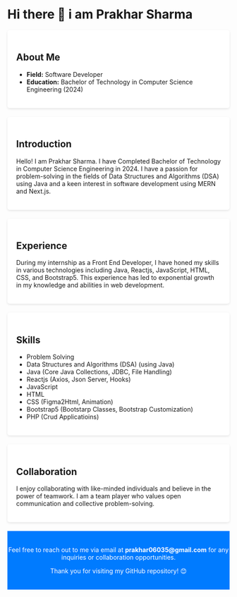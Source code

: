 <h1>Hi there 👋 i am Prakhar Sharma</h1>

  </header>
    <section style="padding: 20px; margin-bottom: 20px; background-color: #fff; border-radius: 5px; box-shadow: 0 2px 5px rgba(0, 0, 0, 0.1);">
        <h2>About Me</h2>
        <ul>
            <li><strong>Field:</strong> Software Developer </li>
            <li><strong>Education:</strong> Bachelor of Technology in Computer Science Engineering (2024)</li>
        </ul>
    </section>
    <section style="padding: 20px; margin-bottom: 20px; background-color: #fff; border-radius: 5px; box-shadow: 0 2px 5px rgba(0, 0, 0, 0.1);">
        <h2>Introduction</h2>
        <p>Hello! I am Prakhar Sharma. I have Completed  Bachelor of Technology in Computer Science Engineering in 2024. I have a passion for problem-solving in the fields of Data Structures and Algorithms (DSA) using Java and a keen interest in software development using MERN and Next.js.</p>
    </section>
    <section style="padding: 20px; margin-bottom: 20px; background-color: #fff; border-radius: 5px; box-shadow: 0 2px 5px rgba(0, 0, 0, 0.1);">
        <h2>Experience</h2>
        <p>During my internship as a Front End Developer, I have honed my skills in various technologies including Java, Reactjs, JavaScript, HTML, CSS, and Bootstrap5. This experience has led to exponential growth in my knowledge and abilities in web development.</p>
    </section>
    <section style="padding: 20px; margin-bottom: 20px; background-color: #fff; border-radius: 5px; box-shadow: 0 2px 5px rgba(0, 0, 0, 0.1);">
        <h2>Skills</h2>
        <ul>
            <li>Problem Solving</li>
            <li>Data Structures and Algorithms (DSA) (using Java)</li>
            <li>Java (Core Java Collections, JDBC, File Handling)</li>
            <li>Reactjs  (Axios, Json Server, Hooks)</li>
            <li>JavaScript </li>
            <li>HTML</li>
            <li>CSS (Figma2Html, Animation)</li>
            <li>Bootstrap5 (Bootstarp Classes, Bootstrap Customization) </li>
             <li>PHP (Crud Applicatioins) </li>
        </ul>
    </section>
    <section style="padding: 20px; margin-bottom: 20px; background-color: #fff; border-radius: 5px; box-shadow: 0 2px 5px rgba(0, 0, 0, 0.1);">
        <h2>Collaboration</h2>
        <p>I enjoy collaborating with like-minded individuals and believe in the power of teamwork. I am a team player who values open communication and collective problem-solving.</p>
    </section>
    <footer style="background-color: #007bff; color: #fff; text-align: center; padding: 20px 0;">
        <p>Feel free to reach out to me via email at <a href="mailto:prakhar06035@gmail.com" style="color: #fff; text-decoration: none; font-weight: bold;">prakhar06035@gmail.com</a> for any inquiries or collaboration opportunities.</p>
        <p>Thank you for visiting my GitHub repository! 😊</p>
    </footer>






